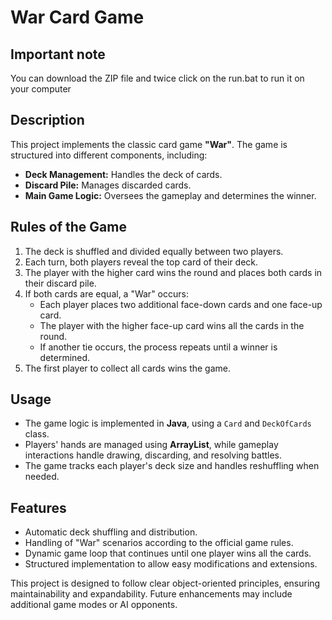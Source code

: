 # War Card Game

## Important note
You can download the ZIP file and twice click on the run.bat to run it on your computer

## Description
This project implements the classic card game **"War"**. The game is structured into different components, including:
- **Deck Management:** Handles the deck of cards.
- **Discard Pile:** Manages discarded cards.
- **Main Game Logic:** Oversees the gameplay and determines the winner.

## Rules of the Game
1. The deck is shuffled and divided equally between two players.
2. Each turn, both players reveal the top card of their deck.
3. The player with the higher card wins the round and places both cards in their discard pile.
4. If both cards are equal, a "War" occurs:
   - Each player places two additional face-down cards and one face-up card.
   - The player with the higher face-up card wins all the cards in the round.
   - If another tie occurs, the process repeats until a winner is determined.
5. The first player to collect all cards wins the game.

## Usage
- The game logic is implemented in **Java**, using a `Card` and `DeckOfCards` class.
- Players' hands are managed using **ArrayList**, while gameplay interactions handle drawing, discarding, and resolving battles.
- The game tracks each player's deck size and handles reshuffling when needed.

## Features
- Automatic deck shuffling and distribution.
- Handling of "War" scenarios according to the official game rules.
- Dynamic game loop that continues until one player wins all the cards.
- Structured implementation to allow easy modifications and extensions.

This project is designed to follow clear object-oriented principles, ensuring maintainability and expandability. Future enhancements may include additional game modes or AI opponents.

